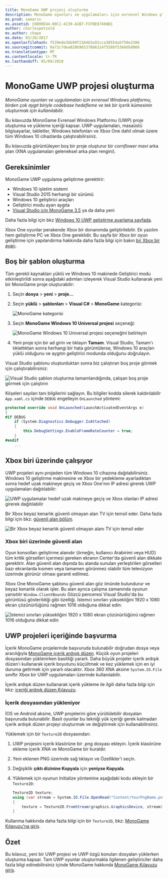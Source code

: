 ```yaml
---
title: MonoGame UWP projesi oluşturma
description: MonoGame oyunları ve uygulamaları için evrensel Windows platformu, birden çok aygıt biriyle codebase hedefleme ve tek bir içerik kümesinin oluşturmak için kullanılabilir.
ms.prod: xamarin
ms.assetid: C6B99E44-00C1-4139-A1B7-FCFBE8749AB1
author: charlespetzold
ms.author: chape
ms.date: 03/28/2017
ms.openlocfilehash: f539ede3bb90f216463a55cca30554a5f50e2386
ms.sourcegitcommit: 0a72c7dea020b965378b6314f558bf5360dbd066
ms.translationtype: MT
ms.contentlocale: tr-TR
ms.lasthandoff: 05/09/2018
---
```

# <a name="creating-a-monogame-uwp-project"></a>MonoGame UWP projesi oluşturma

_MonoGame oyunları ve uygulamaları için evrensel Windows platformu, birden çok aygıt biriyle codebase hedefleme ve tek bir içerik kümesinin oluşturmak için kullanılabilir._

Bu kılavuzda MonoGame Evrensel Windows Platformu (UWP) proje oluşturma ve yükleme içeriği kapsar. UWP uygulamaları, masaüstü bilgisayarlar, tabletler, Windows telefonları ve Xbox One dahil olmak üzere tüm Windows 10 cihazlarda çalıştırabilirsiniz.

Bu kılavuzda görüntüleyen boş bir proje oluşturur bir *cornflower mavi* arka plan (XNA uygulamaları geleneksel arka plan rengini).

## <a name="requirements"></a>Gereksinimler

MonoGame UWP uygulama geliştirme gerektirir:

- Windows 10 işletim sistemi
- Visual Studio 2015 herhangi bir sürümü
- Windows 10 geliştirici araçları
- Geliştirici modu ayarı aygıta
- [Visual Studio için MonoGame 3.5](http://www.monogame.net/2016/03/17/monogame-3-5/) ya da daha yeni

Daha fazla bilgi için bkz [Windows 10 UWP geliştirme ayarlama sayfada](https://msdn.microsoft.com/windows/uwp/get-started/get-set-up).

Xbox One oyunlar perakende Xbox bir donanımda geliştirilebilir. Ek yazılım hem geliştirme PC ve Xbox One gereklidir. Bu sayfa bir Xbox bir oyun geliştirme için yapılandırma hakkında daha fazla bilgi için bakın [bir Xbox bir ayarı](https://msdn.microsoft.com/windows/uwp/xbox-apps/index).

## <a name="creating-an-empty-template"></a>Boş bir şablon oluşturma

Tüm gerekli kaynakları yüklü ve Windows 10 makinede Geliştirici modu etkinleştirildi sonra aşağıdaki adımları izleyerek Visual Studio kullanarak yeni bir MonoGame proje oluşturabilir:

1. Seçin **dosya** > **yeni** > **proje...**
1. Seçin **yüklü** > **şablonları** > **Visual C#** > **MonoGame** kategorisi: 

    ![](uwp-images/image1.png "MonoGame kategorisi")

1. Seçin **MonoGame Windows 10 Universal projesi** seçeneği: 

    ![](uwp-images/image2.png "MonoGame Windows 10 Universal projesi seçeneğini belirleyin")

1. Yeni proje için bir ad girin ve tıklayın **Tamam**.
Visual Studio, Tamam'ı tıklattıktan sonra herhangi bir hata görüntülerse, Windows 10 araçları yüklü olduğunu ve aygıtın geliştirici modunda olduğunu doğrulayın.

Visual Studio şablonu oluşturduktan sonra biz çalıştıran boş proje görmek için çalıştırabilirsiniz:

![](uwp-images/image3.png "Visual Studio şablon oluşturma tamamlandığında, çalışan boş proje görmek için çalıştırın")

Köşeleri sayıları tanı bilgilerini sağlayın. Bu bilgiler kodda silerek kaldırılabilir `App.xaml.cs` içinde `DEBUG` engelleyin `OnLaunched` yöntemi:


```csharp
protected override void OnLaunched(LaunchActivatedEventArgs e)
{
#if DEBUG
    if (System.Diagnostics.Debugger.IsAttached)
    {
        this.DebugSettings.EnableFrameRateCounter = true;
    }
#endif
    ...
```

## <a name="running-on-xbox-one"></a>Xbox biri üzerinde çalışıyor

UWP projeleri aynı projeden tüm Windows 10 cihazına dağıtabilirsiniz. Windows 10 geliştirme makinesine ve Xbox bir yedekleme ayarladıktan sonra hedef uzak makineye geçiş ve Xbox One'nın IP adresi girerek UWP uygulamaları dağıtılabilir:

![](uwp-images/remote.png "UWP uygulamalar hedef uzak makineye geçiş ve Xbox olanları IP adresi girerek dağıtılabilir")

Bir Xbox beyaz kenarlık güvenli olmayan alan TV için temsil eder. Daha fazla bilgi için bkz: [güvenli alan bölüm](#Safe_Area_on_Xbox_One).

![](uwp-images/safearea.png "Bir Xbox beyaz kenarlık güvenli olmayan alanı TV için temsil eder")

### <a name="safe-area-on-xbox-one"></a>Xbox biri üzerinde güvenli alan

Oyun konsolları geliştirme alanıdır (örneğin, kullanıcı Arabirimi veya HUD) tüm kritik görselleri içermesi gereken ekranın Center'da güvenli alan dikkate gerektirir. Alan güvenli alan dışında bu alanda sunulan yerleştirilen görselleri bazı ekranlarda kısmen veya tamamen görünmez olabilir tüm televizyon üzerinde görünür olması garanti edilmez.

Xbox One MonoGame şablonu güvenli alan göz önünde bulundurur ve beyaz kenarlık olarak işler. Bu alan ayrıca çalışma zamanında oyunun yansıtılır `Window.ClientBounds` Gözcü penceresi Visual Studio'da bu görüntüsü gösterildiği gibi özelliği. İstemci sınırları yüksekliğini 1920 x 1080 ekran çözünürlüğünü rağmen 1016 olduğuna dikkat edin:

![](uwp-images/clientbounds.png "İstemci sınırları yüksekliğini 1920 x 1080 ekran çözünürlüğünü rağmen 1016 olduğuna dikkat edin")

## <a name="referencing-content-in-uwp-projects"></a>UWP projeleri içeriğinde başvurma

İçerik MonoGame projelerinde başvuruda bulunabilir doğrudan dosya veya aracılığıyla [MonoGame içerik ardışık düzen](~/graphics-games/cocossharp/content-pipeline/index.md). Küçük oyun projeleri dosyasından yüklenirken basitliği yararlı. Daha büyük projeler içerik ardışık düzen'ı kullanarak içerik boyutunu küçültmek ve kez yüklemek için en iyi duruma getirmek için yararlı olacaktır. Xbox 360 XNA aksine `System.IO.File` sınıftır Xbox bir UWP uygulamaları üzerinde kullanılabilir.

İçerik ardışık düzen kullanarak içerik yükleme ile ilgili daha fazla bilgi için bkz: [içeriği ardışık düzen Kılavuzu](~/graphics-games/cocossharp/content-pipeline/index.md). 

### <a name="loading-content-from-file"></a>İçerik dosyasından yükleniyor

İOS ve Android aksine, UWP projelerini göre yürütülebilir dosyaları başvuruda bulunabilir. Basit oyunlar bu tekniği yük içeriği gerek kalmadan içerik ardışık düzen projeyi oluşturmak ve değiştirmek için kullanabilirsiniz.

Yüklemek için bir `Texture2D` dosyasından:

1. UWP projesini içerik klasörüne bir .png dosyası ekleyin. İçerik klasörüne ekleme içerik XNA ve MonoGame bir kuraldır.
1. Yeni eklenen PNG üzerinde sağ tıklayın ve Özellikler'i seçin.
1. Değişiklik **çıktı dizinine Kopyala** için **yeniyse Kopyala**.
1. Yüklemek için oyunun Initialize yöntemine aşağıdaki kodu ekleyin bir `Texture2D`:

    ```csharp
    Texture2D texture;
    using (var stream = System.IO.File.OpenRead("Content/YourPngName.png"))
    {
        texture = Texture2D.FromStream(graphics.GraphicsDevice, stream);
    }
    ```

Kullanma hakkında daha fazla bilgi için bir `Texture2D`, bkz: [MonoGame Kılavuzu'na giriş](~/graphics-games/monogame/introduction/index.md).

## <a name="summary"></a>Özet

Bu kılavuz, yeni bir UWP projesi ve UWP özgü konuları dosyaları yüklerken oluşturma kapsar. Tam UWP oyunlar oluşturmakla ilgilenen geliştiriciler daha fazla bilgi edinebilirsiniz içinde MonoGame hakkında [MonoGame Kılavuzu giriş](~/graphics-games/monogame/introduction/index.md).
